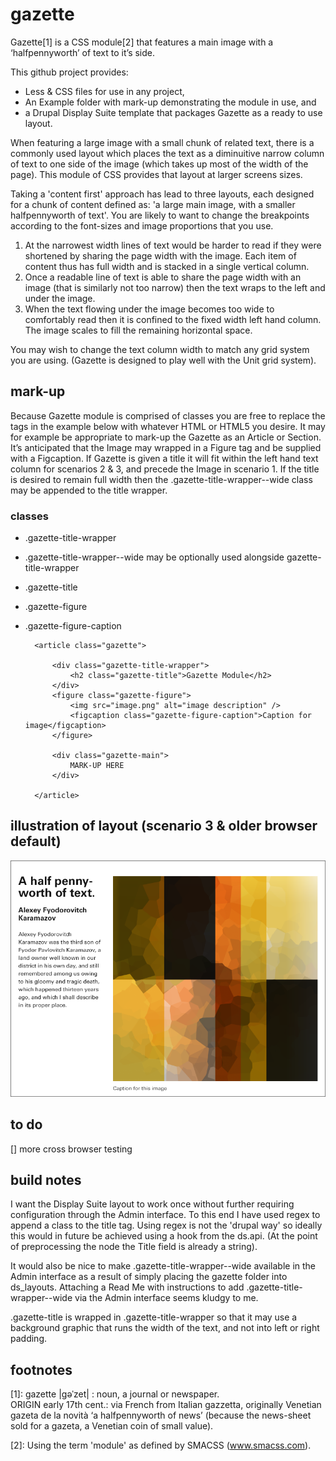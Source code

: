 gazette
=======

Gazette[1] is a CSS module[2] that features a main image with a ‘halfpennyworth’ of text to it’s side.  

This github project provides:

* Less & CSS files for use in any project,
* An Example folder with mark-up demonstrating the module in use, and 
* a Drupal Display Suite template that packages Gazette as a ready to use layout.

When featuring a large image with a small chunk of related text, there is a commonly used layout which places the text as a diminuitive narrow column of text to one side of the image (which takes up most of the width of the page).  This module of CSS provides that layout at larger screens sizes.

Taking a 'content first' approach has lead to three layouts, each designed for a chunk of content defined as: 'a large main image, with a smaller halfpennyworth of text'.  You are likely to want to change the breakpoints according to the font-sizes and image proportions that you use.

1. At the narrowest width lines of text would be harder to read if they were shortened by sharing the page width with the image. Each item of content thus has full width and is stacked in a single vertical column.
2. Once a readable line of text is able to share the page width with an image (that is similarly not too narrow) then the text wraps to the left and under the image.
3. When the text flowing under the image becomes too wide to comfortably read then it is confined to the fixed width left hand column. The image scales to fill the remaining horizontal space.

You may wish to change the text column width to match any grid system you are using. (Gazette is designed to play well with the Unit grid system).

## mark-up
Because Gazette module is comprised of classes you are free to replace the tags in the example below with whatever HTML or HTML5 you desire. It may for example be appropriate to mark-up the Gazette as an Article or Section.  It’s anticipated that the Image may wrapped in a Figure tag and be supplied with a Figcaption.  If Gazette is given a title it will fit within the left hand text column for scenarios 2 &amp; 3, and precede the Image in scenario 1. If the title is desired to remain full width then the .gazette-title-wrapper--wide class may be appended to the title wrapper.
### classes
* .gazette-title-wrapper
* .gazette-title-wrapper--wide may be optionally used alongside gazette-title-wrapper
* .gazette-title
* .gazette-figure
* .gazette-figure-caption

		<article class="gazette">

			<div class="gazette-title-wrapper">
				<h2 class="gazette-title">Gazette Module</h2>
			</div>
			<figure class="gazette-figure">
				<img src="image.png" alt="image description" />
				<figcaption class="gazette-figure-caption">Caption for image</figcaption>
			</figure>
			
			<div class="gazette-main">
				MARK-UP HERE
			</div>
				
		</article>

## illustration of layout (scenario 3 & older browser default)
![Image](readme_example_800x600.png?raw=true)

## to do
[] more cross browser testing

## build notes
I want the Display Suite layout to work once without further requiring configuration through the Admin interface.  To this end I have used regex to append a class to the title tag.  Using regex is not the 'drupal way' so ideally this would in future be achieved using a hook from the ds.api. (At the point of preprocessing the node the Title field is already a string).

It would also be nice to make .gazette-title-wrapper--wide available in the Admin interface as a result of simply placing the gazette folder into ds_layouts.  Attaching a Read Me with instructions to add .gazette-title-wrapper--wide via the Admin interface seems kludgy to me.

.gazette-title is wrapped in .gazette-title-wrapper so that it may use a background graphic that runs the width of the text, and not into left or right padding.


## footnotes
[1]: gazette |gəˈzet| : noun, a journal or newspaper.  
ORIGIN early 17th cent.: via French from Italian gazzetta, originally Venetian gazeta de la novità ‘a halfpennyworth of news’ (because the news-sheet sold for a gazeta, a Venetian coin of small value).

[2]: Using the term 'module' as defined by SMACSS (www.smacss.com).
